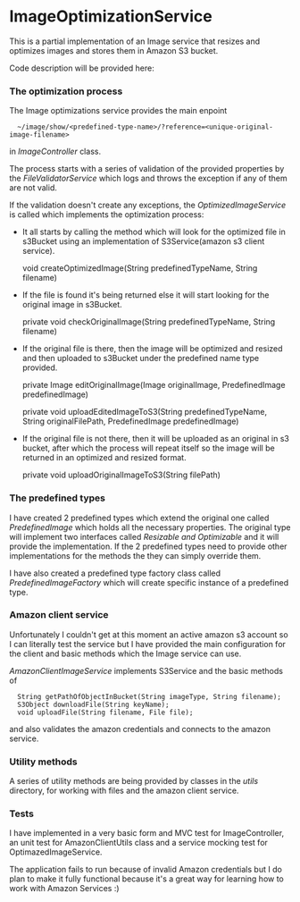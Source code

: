 # ImageOptimizationService

This is a partial implementation of an Image service that resizes and optimizes images and stores them in Amazon S3 bucket.

Code description will be provided here:

### The optimization process

The Image optimizations service provides the main enpoint

      ~/image/show/<predefined-type-name>/?reference=<unique-original-image-filename>
  
in *_ImageController_* class.

The process starts with a series of validation of the provided properties by the *_FileValidatorService_* which logs and throws the exception if any of them are not valid.

If the validation doesn't create any exceptions, the *_OptimizedImageService_* is called which implements the optimization process:

 - It all starts by calling the method which will look for the optimized file in s3Bucket using an implementation of S3Service(amazon s3 client service). 
  
     void createOptimizedImage(String predefinedTypeName, String filename) 

 - If the file is found it's being returned else it will start looking for the original image in s3Bucket.

    private void checkOriginalImage(String predefinedTypeName, String filename)
   
 - If the original file is there, then the image will be optimized and resized and then uploaded to s3Bucket under the predefined name type provided.

    private Image editOriginalImage(Image originalImage, PredefinedImage predefinedImage)

    private void uploadEditedImageToS3(String predefinedTypeName, String originalFilePath, PredefinedImage predefinedImage) 

- If the original file is not there, then it will be uploaded as an original in s3 bucket, after which the process will repeat itself so the image will be returned in an optimized and resized format.

    private void uploadOriginalImageToS3(String filePath) 
    
### The predefined types

I have created 2 predefined types which extend the original one called *_PredefinedImage_* which holds all the necessary properties. The original type will implement two interfaces called *_Resizable and Optimizable_* and it will provide the implementation. If the 2 predefined types need to provide other implementations for the methods the they can simply override them.

I have also created a predefined type factory class called *_PredefinedImageFactory_* which will create specific instance of a predefined type.

### Amazon client service

Unfortunately I couldn't get at this moment an active amazon s3 account so I can literally test the service but I have provided the main configuration for the client and basic methods which the Image service can use.

*_AmazonClientImageService_* implements S3Service and the basic methods of 

      String getPathOfObjectInBucket(String imageType, String filename);
      S3Object downloadFile(String keyName);
      void uploadFile(String filename, File file);
      
and also validates the amazon credentials and connects to the amazon service.

### Utility methods

A series of utility methods are being provided by classes in the *_utils_* directory, for working with files and the amazon client service.

### Tests

I have implemented in a very basic form and MVC test for ImageController, an unit test for AmazonClientUtils class and a service mocking test for OptimazedImageService.

The application fails to run because of invalid Amazon credentials but I do plan to make it fully functional because it's a great way for learning how to work with Amazon Services :)





    
    




